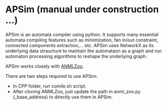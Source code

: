 # APSim (manual under construction ...)

APSim is an automata compiler using python. It supports many essential automata compiling features such as minimization, fan in/out constraint, connected components extraction,... etc.
APSim uses NetworkX as its underlying data straucture to maintain the automataon as a graph and run automaton processing algorithms to reshape the underlying graph.

APSim works closely with [ANMLZoo](https://github.com/jackwadden/ANMLZoo).

There are two steps required to use APSim:

* In CPP folder, run comile.sh script.
* After cloning ANMLZoo, just update the path in  anml_zoo.py (_base_address) to directly use them in APSim.

